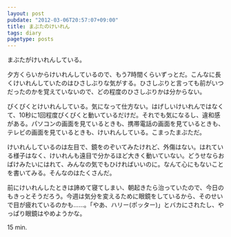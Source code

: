 ```yaml
---
layout: post
pubdate: "2012-03-06T20:57:07+09:00"
title: まぶたのけいれん
tags: diary
pagetype: posts
---
```

まぶたがけいれんしている。

夕方くらいからけいれんしているので、もう7時間くらいずっとだ。こんなに長くけいれんしていたのはひさしぶりな気がする。ひさしぶりと言っても前がいつだったのかを覚えていないので、どの程度のひさしぶりかは分からない。

ぴくぴくとけいれんしている。気になって仕方ない。はげしいけいれんではなくて、10秒に1回程度ぴくぴくと動いているだけだ。それでも気になるし、違和感がある。パソコンの画面を見ているときも、携帯電話の画面を見ているときも、テレビの画面を見ているときも、けいれんしている。こまったまぶただ。

けいれんしているのは左目で、鏡をのぞいてみたけれど、外傷はない。はれている様子はなく、けいれんも遠目で分かるほど大きく動いていない。どうせならおばけみたいにはれて、みんなの気でもひければいいのに。なんて心にもないことを書いてみる。そんなのはたくさんだ。

前にけいれんしたときは諦めて寝てしまい、朝起きたら治っていたので、今日のもきっとそうだろう。今週は気分を変えるために眼鏡をしているから、そのせいで目が疲れているのかも……。「やあ、ハリー(ポッター)」とバカにされたし、やっぱり眼鏡はやめようかな。

15 min.
